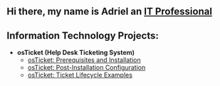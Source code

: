 ## Hi there, my name is Adriel an <a href="https://www.linkedin.com/in/adriel-smith/">IT Professional</a></h1>

<h2> Information Technology Projects:</h2>

- <b>osTicket (Help Desk Ticketing System)</b>
  - [osTicket: Prerequisites and Installation](https://github.com/adcysm/osticket-prereqs)
  - [osTicket: Post-Installation Configuration](https://github.com/adcysm/post-install-config)
  - [osTicket: Ticket Lifecycle Examples](https://github.com/adcysm/ticket-lifecycle)

